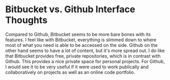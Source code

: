 # Bitbucket vs. Github Interface Thoughts

Compared to Github, Bitbucket seems to be more bare bones with its features. I
feel like with Bitbucket, everything is slimmed down to where most of what you
need is able to be accessed on the side. Github on the other hand seems to have
a lot of content, but it's more spread out. I do like that Bitbucket provides
free, private repositories, which is in contrast with Github. This provides
a nice private space for personal projects. For Github, I would see it to be
very useful if it were used to work publically and collaboratively on projects
as well as an online code portfolio.
